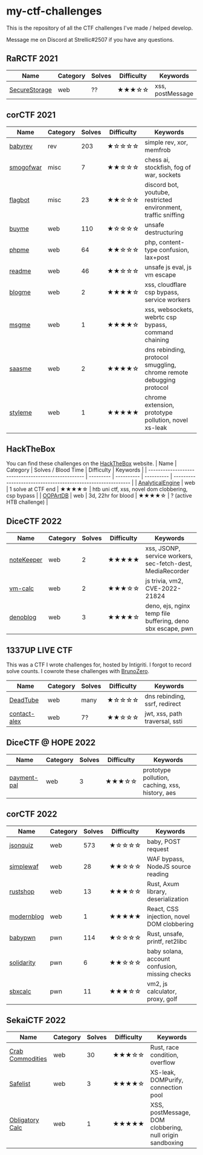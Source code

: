 # my-ctf-challenges

This is the repository of all the CTF challenges I've made / helped develop.

Message me on Discord at Strellic#2507 if you have any questions.

## RaRCTF 2021

| Name                                                | Category      | Solves | Difficulty | Keywords                                                     |
| --------------------------------------------------- | --------- | ---------- | ---------- | ------------------------------------------------------------ |
| [SecureStorage](RaRCTF-2021/SecureStorage) | web | ?? | ★★★☆☆ | xss, postMessage |


## corCTF 2021

| Name                                                | Category      | Solves | Difficulty | Keywords                                                     |
| --------------------------------------------------- | --------- | ---------- | ---------- | ------------------------------------------------------------ |
| [babyrev](corCTF-2021/rev/babyrev) | rev | 203 | ★☆☆☆☆ | simple rev, xor, memfrob |
| [smogofwar](corCTF-2021/misc/smogofwar) | misc | 7 | ★★☆☆☆ | chess ai, stockfish, fog of war, sockets |
| [flagbot](corCTF-2021/misc/flagbot) | misc | 23 | ★★☆☆☆ | discord bot, youtube, restricted environment, traffic sniffing |
| [buyme](corCTF-2021/web/buyme) | web | 110 | ★☆☆☆☆ | unsafe destructuring |
| [phpme](corCTF-2021/web/phpme) | web | 64 | ★★☆☆☆ | php, content-type confusion, lax+post |
| [readme](corCTF-2021/web/readme) | web | 46 | ★★☆☆☆ | unsafe js eval, js vm escape |
| [blogme](corCTF-2021/web/blogme) | web | 2 | ★★★★☆ | xss, cloudflare csp bypass, service workers |
| [msgme](corCTF-2021/web/msgme) | web | 1 | ★★★★☆ | xss, websockets, webrtc csp bypass, command chaining |
| [saasme](corCTF-2021/web/saasme) | web | 2 | ★★★★☆ | dns rebinding, protocol smuggling, chrome remote debugging protocol |
| [styleme](corCTF-2021/web/styleme) | web | 1 | ★★★★★ | chrome extension, prototype pollution, novel xs-leak |

## HackTheBox
You can find these challenges on the [HackTheBox](https://www.hackthebox.com/) website.
| Name                                                | Category      | Solves / Blood Time | Difficulty | Keywords                                                     |
| --------------------------------------------------- | --------- | ---------- | ---------- | ------------------------------------------------------------ |
| [AnalyticalEngine](https://app.hackthebox.com/challenges/analyticalengine) | web | 1 solve at CTF end | ★★★★☆ | htb uni ctf, xss, novel dom clobbering, csp bypass |
| [OOPArtDB](https://app.hackthebox.com/challenges/oopartdb) | web | 3d, 22hr for blood | ★★★★☆ | ? (active HTB challenge) |

## DiceCTF 2022

| Name                                                | Category      | Solves | Difficulty | Keywords                                                     |
| --------------------------------------------------- | --------- | ---------- | ---------- | ------------------------------------------------------------ |
| [noteKeeper](DiceCTF-2022/notekeeper) | web | 2 | ★★★★★ | xss, JSONP, service workers, sec-fetch-dest, MediaRecorder |
| [vm-calc](DiceCTF-2022/vm-calc) | web | 2 | ★★★☆☆ | js trivia, vm2, CVE-2022-21824 |
| [denoblog](DiceCTF-2022/denoblog) | web | 3 | ★★★★☆ | deno, ejs, nginx temp file buffering, deno sbx escape, pwn |

## 1337UP LIVE CTF

This was a CTF I wrote challenges for, hosted by Intigriti. I forgot to record solve counts. I cowrote these challenges with [BrunoZero](https://twitter.com/BrunoModificato).

| Name                                                | Category      | Solves | Difficulty | Keywords                                                     |
| --------------------------------------------------- | --------- | ---------- | ---------- | ------------------------------------------------------------ |
| [DeadTube](1337UP-LIVE/DeadTube) | web | many | ★☆☆☆☆ | dns rebinding, ssrf, redirect |
| [contact-alex](1337UP-LIVE/contact-alex) | web | 7? | ★★☆☆☆ | jwt, xss, path traversal, ssti |

## DiceCTF @ HOPE 2022

| Name                                                | Category      | Solves | Difficulty | Keywords                                                     |
| --------------------------------------------------- | --------- | ---------- | ---------- | ------------------------------------------------------------ |
| [payment-pal](DiceCTF-at-HOPE-2022/payment-pal) | web | 3 | ★★★☆☆ | prototype pollution, caching, xss, history, aes |

## corCTF 2022

| Name                                                | Category      | Solves | Difficulty | Keywords                                                     |
| --------------------------------------------------- | --------- | ---------- | ---------- | ------------------------------------------------------------ |
| [jsonquiz](corCTF-2022/web/jsonquiz) | web | 573 | ★☆☆☆☆ | baby, POST request |
| [simplewaf](corCTF-2022/web/simplewaf) | web | 28 | ★★☆☆☆ | WAF bypass, NodeJS source reading |
| [rustshop](corCTF-2022/web/rustshop) | web | 13 | ★★★☆☆ | Rust, Axum library, deserialization |
| [modernblog](corCTF-2022/web/modernblog) | web | 1 | ★★★★★ | React, CSS injection, novel DOM clobbering |
| [babypwn](corCTF-2022/pwn/babypwn) | pwn | 114 | ★☆☆☆☆ | Rust, unsafe, printf, ret2libc |
| [solidarity](corCTF-2022/pwn/solidarity) | pwn | 6 | ★★☆☆☆ | baby solana, account confusion, missing checks |
| [sbxcalc](corCTF-2022/pwn/sbxcalc) | pwn | 11 | ★★★☆☆ | vm2, js calculator, proxy, golf |

## SekaiCTF 2022

| Name                                                | Category      | Solves | Difficulty | Keywords                                                     |
| --------------------------------------------------- | --------- | ---------- | ---------- | ------------------------------------------------------------ |
| [Crab Commodities](SekaiCTF-2022/crab-commodities) | web | 30 | ★★★☆☆ | Rust, race condition, overflow |
| [Safelist](SekaiCTF-2022/safelist) | web | 3 | ★★★★☆ | XS-leak, DOMPurify, connection pool |
| [Obligatory Calc](SekaiCTF-2022/obligatory-calc) | web | 1 | ★★★★★ | XSS, postMessage, DOM clobbering, null origin sandboxing |